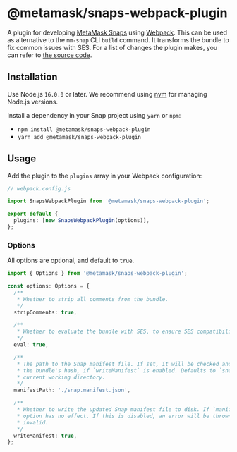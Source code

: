 # @metamask/snaps-webpack-plugin

A plugin for developing [MetaMask Snaps](https://docs.metamask.io/guide/snaps.html) using [Webpack](https://webpack.js.org/). This can be used as alternative to the `mm-snap` CLI `build` command. It transforms the bundle to fix common issues with SES. For a list of changes the plugin makes, you can refer to [the source code](../utils/src/post-process.ts).

## Installation

Use Node.js `16.0.0` or later. We recommend using [nvm](https://github.com/nvm-sh/nvm) for managing Node.js versions.

Install a dependency in your Snap project using `yarn` or `npm`:

- `npm install @metamask/snaps-webpack-plugin`
- `yarn add @metamask/snaps-webpack-plugin`

## Usage

Add the plugin to the `plugins` array in your Webpack configuration:

```ts
// webpack.config.js

import SnapsWebpackPlugin from '@metamask/snaps-webpack-plugin';

export default {
  plugins: [new SnapsWebpackPlugin(options)],
};
```

### Options

All options are optional, and default to `true`.

```ts
import { Options } from '@metamask/snaps-webpack-plugin';

const options: Options = {
  /**
   * Whether to strip all comments from the bundle.
   */
  stripComments: true,

  /**
   * Whether to evaluate the bundle with SES, to ensure SES compatibility.
   */
  eval: true,

  /**
   * The path to the Snap manifest file. If set, it will be checked and automatically updated with
   * the bundle's hash, if `writeManifest` is enabled. Defaults to `snap/manifest.json` in the
   * current working directory.
   */
  manifestPath: './snap.manifest.json',

  /**
   * Whether to write the updated Snap manifest file to disk. If `manifestPath` is not set, this
   * option has no effect. If this is disabled, an error will be thrown if the manifest file is
   * invalid.
   */
  writeManifest: true,
};
```
